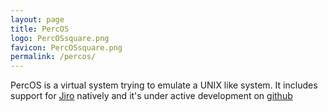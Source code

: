 ```yaml
---
layout: page
title: PercOS
logo: PercOSsquare.png
favicon: PercOSsquare.png
permalink: /percos/
---
```


PercOS is a virtual system trying to emulate a UNIX like system.
It includes support for [Jiro](/jiro) natively and it's under active development on [github](https://github.com/Theperkinrex/percos)
